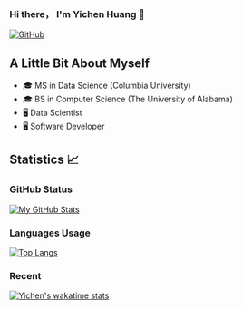 ### Hi there， I'm Yichen Huang 👋
[![GitHub](https://img.shields.io/badge/dynamic/json?logo=github&label=GitHub&labelColor=495867&color=495867&query=%24.data.totalSubs&url=https%3A%2F%2Fapi.spencerwoo.com%2Fsubstats%2F%3Fsource%3Dgithub%26queryKey%3Dhayschan&style=flat-square)](https://github.com/yichuang25)

## A Little Bit About Myself

- 🎓 MS in Data Science (Columbia University)
- 🎓 BS in Computer Science (The University of Alabama)
- 🖥 Data Scientist
- 🖥 Software Developer

## Statistics 📈
### GitHub Status
[![My GitHub Stats](https://github-readme-stats-git-masterrstaa-rickstaa.vercel.app/api?username=yichuang25&show_icons=true&theme=dark)](https://github.com/yichuang25/github-readme-stats)
### Languages Usage
[![Top Langs](https://github-readme-stats-git-masterrstaa-rickstaa.vercel.app/api/top-langs/?username=yichuang25&theme=dark&langs_count=6&hide=html,css)](https://github.com/yichuang25/github-readme-stats)
### Recent
[![Yichen's wakatime stats](https://github-readme-stats.vercel.app/api/wakatime?username=yichuang)](https://github.com/anuraghazra/github-readme-stats)

<!--
**yhuang86/yhuang86** is a ✨ _special_ ✨ repository because its `README.md` (this file) appears on your GitHub profile.

Here are some ideas to get you started:

- 🔭 I’m currently working on ...
- 🌱 I’m currently learning ...
- 👯 I’m looking to collaborate on ...
- 🤔 I’m looking for help with ...
- 💬 Ask me about ...
- 📫 How to reach me: ...
- 😄 Pronouns: ...
- ⚡ Fun fact: ...
-->
